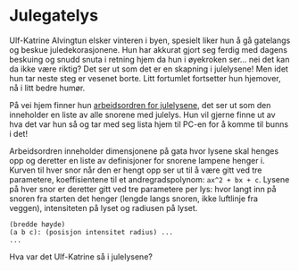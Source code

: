 # Julegatelys

Ulf-Katrine Alvingtun elsker vinteren i byen, spesielt liker hun å gå gatelangs og beskue juledekorasjonene. Hun har akkurat gjort seg ferdig med dagens beskuing og snudd snuta i retning hjem da hun i øyekroken ser... nei det kan da ikke være riktig? Det ser ut som det er en skapning i julelysene! Men idet hun tar neste steg er vesenet borte. Litt fortumlet fortsetter hun hjemover, nå i litt bedre humør.

På vei hjem finner hun [arbeidsordren for julelysene](src/input.txt), det ser ut som den inneholder en liste av alle snorene med julelys. Hun vil gjerne finne ut av hva det var hun så og tar med seg lista hjem til PC-en for å komme til bunns i det!

Arbeidsordren inneholder dimensjonene på gata hvor lysene skal henges opp og deretter en liste av definisjoner for snorene lampene henger i. Kurven til hver snor når den er hengt opp ser ut til å være gitt ved tre parametere, koeffisientene til et andregradspolynom: `ax^2 + bx + c`. Lysene på hver snor er deretter gitt ved tre parametere per lys: hvor langt inn på snoren fra starten det henger (lengde langs snoren, ikke luftlinje fra veggen), intensiteten på lyset og radiusen på lyset.

```
(bredde høyde)
(a b c): (posisjon intensitet radius) ...
...
```

Hva var det Ulf-Katrine så i julelysene?
